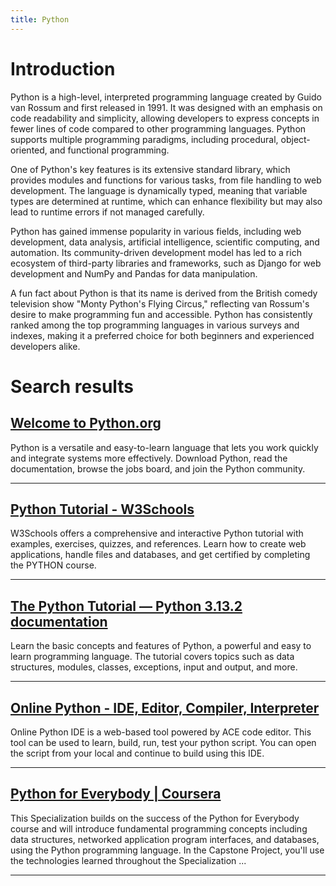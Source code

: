 ```yaml
---
title: Python
---
```


# Introduction
Python is a high-level, interpreted programming language created by Guido van Rossum and first released in 1991. It was designed with an emphasis on code readability and simplicity, allowing developers to express concepts in fewer lines of code compared to other programming languages. Python supports multiple programming paradigms, including procedural, object-oriented, and functional programming.

One of Python's key features is its extensive standard library, which provides modules and functions for various tasks, from file handling to web development. The language is dynamically typed, meaning that variable types are determined at runtime, which can enhance flexibility but may also lead to runtime errors if not managed carefully.

Python has gained immense popularity in various fields, including web development, data analysis, artificial intelligence, scientific computing, and automation. Its community-driven development model has led to a rich ecosystem of third-party libraries and frameworks, such as Django for web development and NumPy and Pandas for data manipulation.

A fun fact about Python is that its name is derived from the British comedy television show "Monty Python's Flying Circus," reflecting van Rossum's desire to make programming fun and accessible. Python has consistently ranked among the top programming languages in various surveys and indexes, making it a preferred choice for both beginners and experienced developers alike.

# Search results


## [Welcome to Python.org](https://www.python.org/)

Python is a versatile and easy-to-learn language that lets you work quickly and integrate systems more effectively. Download Python, read the documentation, browse the jobs board, and join the Python community.

---

## [Python Tutorial - W3Schools](https://www.w3schools.com/python/)

W3Schools offers a comprehensive and interactive Python tutorial with examples, exercises, quizzes, and references. Learn how to create web applications, handle files and databases, and get certified by completing the PYTHON course.

---

## [The Python Tutorial — Python 3.13.2 documentation](https://docs.python.org/3/tutorial/index.html)

Learn the basic concepts and features of Python, a powerful and easy to learn programming language. The tutorial covers topics such as data structures, modules, classes, exceptions, input and output, and more.

---

## [Online Python - IDE, Editor, Compiler, Interpreter](https://www.online-python.com/)

Online Python IDE is a web-based tool powered by ACE code editor. This tool can be used to learn, build, run, test your python script. You can open the script from your local and continue to build using this IDE.

---

## [Python for Everybody | Coursera](https://www.coursera.org/specializations/python)

This Specialization builds on the success of the Python for Everybody course and will introduce fundamental programming concepts including data structures, networked application program interfaces, and databases, using the Python programming language. In the Capstone Project, you'll use the technologies learned throughout the Specialization ...

---

